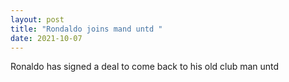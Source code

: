 ```yaml
---
layout: post
title: "Rondaldo joins mand untd "
date: 2021-10-07
---
```


Ronaldo has signed a deal to come back to his old club man untd
